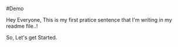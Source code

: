 #Demo 

Hey Everyone, This is my first pratice sentence that I'm writing in my readme file..! 

So, Let's get Started.
